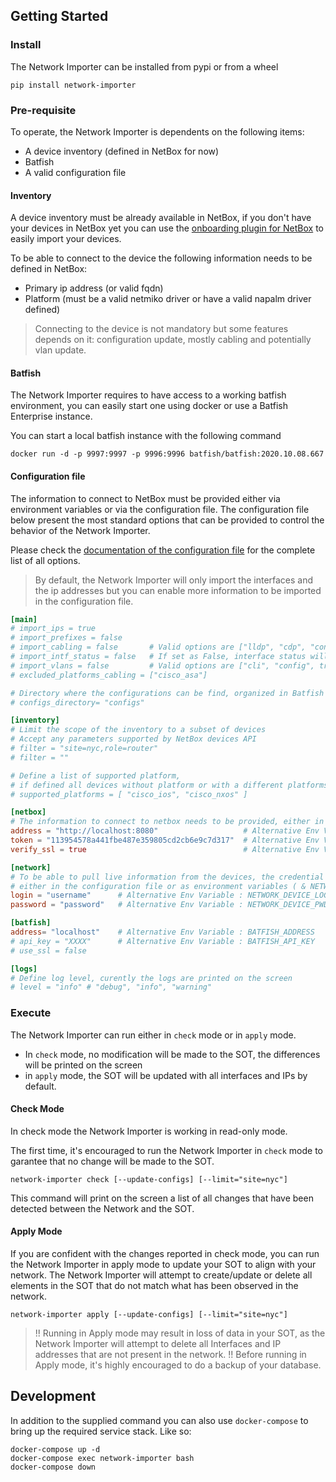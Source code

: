 
## Getting Started

### Install

The Network Importer can be installed from pypi or from a wheel

```
pip install network-importer
```

### Pre-requisite

To operate, the Network Importer is dependents on the following items:
- A device inventory (defined in NetBox for now)
- Batfish 
- A valid configuration file

#### Inventory

A device inventory must be already available in NetBox, if you don't have your devices in NetBox yet you can use the [onboarding plugin for NetBox](https://github.com/networktocode/ntc-netbox-plugin-onboarding/) to easily import your devices. 

To be able to connect to the device the following information needs to be defined in NetBox:
- Primary ip address (or valid fqdn)
- Platform (must be a valid netmiko driver or have a valid napalm driver defined)

> Connecting to the device is not mandatory but some features depends on it: configuration update, mostly cabling and potentially vlan update.

#### Batfish

The Network Importer requires to have access to a working batfish environment, you can easily start one using docker or use a Batfish Enterprise instance.

You can start a local batfish instance with the following command 
```
docker run -d -p 9997:9997 -p 9996:9996 batfish/batfish:2020.10.08.667
```

#### Configuration file

The information to connect to NetBox must be provided either via environment variables or via the configuration file.
The configuration file below present the most standard options that can be provided to control the behavior of the Network Importer. 

Please check the [documentation of the configuration file](configuration.md) for the complete list of all options.

> By default, the Network Importer will only import the interfaces and the ip addresses but you can enable more information to be imported in the configuration file.
```toml
[main]
# import_ips = true 
# import_prefixes = false
# import_cabling = false       # Valid options are ["lldp", "cdp", "config", false]
# import_intf_status = false   # If set as False, interface status will be ignore all together
# import_vlans = false         # Valid options are ["cli", "config", true, false]
# excluded_platforms_cabling = ["cisco_asa"]

# Directory where the configurations can be find, organized in Batfish format
# configs_directory= "configs"

[inventory]
# Limit the scope of the inventory to a subset of devices
# Accept any parameters supported by NetBox devices API
# filter = "site=nyc,role=router"
# filter = ""

# Define a list of supported platform, 
# if defined all devices without platform or with a different platforms will be removed from the inventory
# supported_platforms = [ "cisco_ios", "cisco_nxos" ]

[netbox]
# The information to connect to netbox needs to be provided, either in the config file or as environment variables
address = "http://localhost:8080"                   # Alternative Env Variable : NETBOX_ADDRESS
token = "113954578a441fbe487e359805cd2cb6e9c7d317"  # Alternative Env Variable : NETBOX_TOKEN
verify_ssl = true                                   # Alternative Env Variable : NETBOX_VERIFY_SSL

[network]
# To be able to pull live information from the devices, the credential information needs to be provided
# either in the configuration file or as environment variables ( & NETWORK_DEVICE_PWD)
login = "username"      # Alternative Env Variable : NETWORK_DEVICE_LOGIN
password = "password"   # Alternative Env Variable : NETWORK_DEVICE_PWD

[batfish]
address= "localhost"    # Alternative Env Variable : BATFISH_ADDRESS
# api_key = "XXXX"      # Alternative Env Variable : BATFISH_API_KEY
# use_ssl = false

[logs]
# Define log level, curently the logs are printed on the screen
# level = "info" # "debug", "info", "warning"
```

### Execute

The Network Importer can run either in `check` mode or in `apply` mode. 
 - In `check` mode, no modification will be made to the SOT, the differences will be printed on the screen
 - in `apply` mode, the SOT will be updated with all interfaces and IPs by default.

#### Check Mode

In check mode the Network Importer is working in read-only mode.

The first time, it's encouraged to run the Network Importer in `check` mode to garantee that no change will be made to the SOT.

```
network-importer check [--update-configs] [--limit="site=nyc"]
```
This command will print on the screen a list of all changes that have been detected between the Network and the SOT.

#### Apply Mode

If you are confident with the changes reported in check mode, you can run the Network Importer in apply mode to update your SOT to align with your network. The Network Importer will attempt to create/update or delete all elements in the SOT that do not match what has been observed in the network.

```
network-importer apply [--update-configs] [--limit="site=nyc"]
```

> !! Running in Apply mode may result in loss of data in your SOT, as the Network Importer will attempt to delete all Interfaces and IP addresses that are not present in the network. !!
> Before running in Apply mode, it's highly encouraged to do a backup of your database.

## Development

In addition to the supplied command you can also use `docker-compose` to bring up the required service stack. Like so:
```
docker-compose up -d
docker-compose exec network-importer bash
docker-compose down
```

